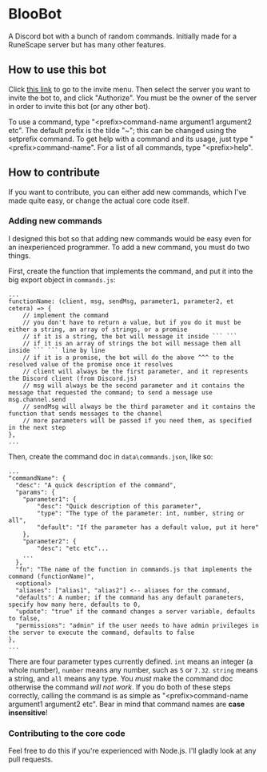 # BlooBot
A Discord bot with a bunch of random commands. Initially made for a RuneScape server but has many other features.

## How to use this bot
Click [this link](http://bit.ly/2yJBLPj) to go to the invite menu. Then select the server you want to invite the bot to, and click "Authorize". You must be the owner of the server in order to invite this bot (or any other bot).

To use a command, type "\<prefix\>command-name argument1 argument2 etc". The default prefix is the tilde "~"; this can be changed using the setprefix command. To get help with a command and its usage, just type "\<prefix\>command-name". For a list of all commands, type "\<prefix\>help".

## How to contribute
If you want to contribute, you can either add new commands, which I've made quite easy, or change the actual core code itself.

### Adding new commands
I designed this bot so that adding new commands would be easy even for an inexperienced programmer. To add a new command, you must do two things.

First, create the function that implements the command, and put it into the big export object in `commands.js`:

```
...
functionName: (client, msg, sendMsg, parameter1, parameter2, et cetera) => {
    // implement the command
    // you don't have to return a value, but if you do it must be either a string, an array of strings, or a promise
    // if it is a string, the bot will message it inside ``` ```
    // if it is an array of strings the bot will message them all inside ``` ``` line by line
    // if it is a promise, the bot will do the above ^^^ to the resolved value of the promise once it resolves
    // client will always be the first parameter, and it represents the Discord client (from Discord.js)
    // msg will always be the second parameter and it contains the message that requested the command; to send a message use msg.channel.send
    // sendMsg will always be the third parameter and it contains the function that sends messages to the channel
    // more parameters will be passed if you need them, as specified in the next step
},
...
```

Then, create the command doc in `data\commands.json`, like so:

```
...
"commandName": {
  "desc": "A quick description of the command",
  "params": {
    "parameter1": {
        "desc": "Quick description of this parameter",
        "type": "The type of the parameter: int, number, string or all",
        "default": "If the parameter has a default value, put it here"
    },
    "parameter2": {
        "desc": "etc etc"...
    ...
  },
  "fn": "The name of the function in commands.js that implements the command (functionName)",
  <optional>
  "aliases": ["alias1", "alias2"] <-- aliases for the command,
  "defaults": A number; if the command has any default parameters, specify how many here, defaults to 0,
  "update": "true" if the command changes a server variable, defaults to false,
  "permissions": "admin" if the user needs to have admin privileges in the server to execute the command, defaults to false
},
...
```

There are four parameter types currently defined. `int` means an integer (a whole number), `number` means any number, such as `5` or `7.32`. `string` means a string, and `all` means any type. You *must* make the command doc otherwise the command *will not work*. If you do both of these steps correctly, calling the command is as simple as "\<prefix\>command-name argument1 argument2 etc". Bear in mind that command names are **case insensitive**!

### Contributing to the core code
Feel free to do this if you're experienced with Node.js. I'll gladly look at any pull requests.
